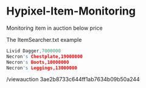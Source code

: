 # Hypixel-Item-Monitoring
Monitoring item in auction below price

The ItemSearcher.txt example
```c++
Livid Dagger,7000000
Necron's Chestplate,19000000
Necron's Boots,10000000
Necron's Leggings,13000000
```

/viewauction 3ae2b8733c644ff1ab7634b09b50a244
